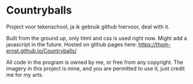 # Countryballs
Project voor tekenschool, ja ik gebruik github hiervoor, deal with it.

Built from the ground up, only html and css is used right now.
Might add a javascript in the future.
Hosted on github pages here: https://thom-ernst.github.io/Countryballs/

All code in the program is owned by me, or free from any copyright.
The imagery in this project is mine, and you are permitted to use it, just credit me for my arts.
